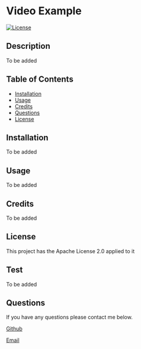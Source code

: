 
  # Video Example
  
[![License](https://img.shields.io/badge/License-Apache_2.0-blue.svg)](https://opensource.org/licenses/Apache-2.0)
## Description
  
To be added

## Table of Contents


- [Installation](#installation)
- [Usage](#usage)
- [Credits](#credits)
- [Questions](#questions)
- [License](#license)

## Installation
  
To be added
  
## Usage

To be added

## Credits

To be added


## License

This project has the Apache License 2.0 applied to it
  

## Test

To be added

## Questions

If you have any questions please contact me below.

[Github](https://github.com/)

[Email](@gmail.com)
